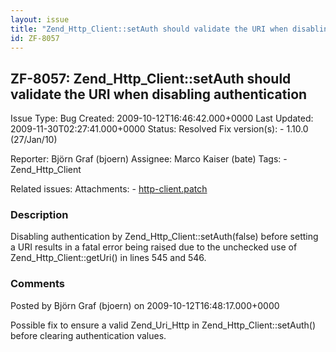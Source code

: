 ```yaml
---
layout: issue
title: "Zend_Http_Client::setAuth should validate the URI when disabling authentication"
id: ZF-8057
---
```


ZF-8057: Zend\_Http\_Client::setAuth should validate the URI when disabling authentication
------------------------------------------------------------------------------------------

 Issue Type: Bug Created: 2009-10-12T16:46:42.000+0000 Last Updated: 2009-11-30T02:27:41.000+0000 Status: Resolved Fix version(s): - 1.10.0 (27/Jan/10)
 
 Reporter:  Björn Graf (bjoern)  Assignee:  Marco Kaiser (bate)  Tags: - Zend\_Http\_Client
 
 Related issues: 
 Attachments: - [http-client.patch](/issues/secure/attachment/12303/http-client.patch)
 
### Description

Disabling authentication by Zend\_Http\_Client::setAuth(false) before setting a URI results in a fatal error being raised due to the unchecked use of Zend\_Http\_Client::getUri() in lines 545 and 546.

 

 

### Comments

Posted by Björn Graf (bjoern) on 2009-10-12T16:48:17.000+0000

Possible fix to ensure a valid Zend\_Uri\_Http in Zend\_Http\_Client::setAuth() before clearing authentication values.

 

 